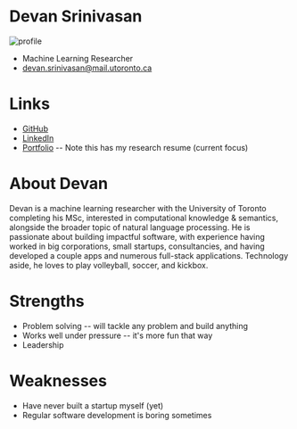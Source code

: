 # Devan Srinivasan

![profile](https://media.licdn.com/dms/image/v2/D5603AQE5sFIMBjjamg/profile-displayphoto-shrink_400_400/profile-displayphoto-shrink_400_400/0/1693849830557?e=1742428800&v=beta&t=FTqxznnNKcExyi7eEw5KZ71iwG52JkqLcxbTq0U_m5I)

- Machine Learning Researcher
- devan.srinivasan@mail.utoronto.ca
# Links

- [GitHub](https://github.com/devan-srinivasan)
- [LinkedIn](https://www.linkedin.com/in/devan-srinivasan-ba0058156/)
- [Portfolio](https://mrmackamoo.ca/) -- Note this has my research resume (current focus)

# About Devan
Devan is a machine learning researcher with the University of Toronto completing his MSc, interested in computational knowledge & semantics, alongside the broader topic of natural language processing. He is passionate about building impactful software, with experience having worked in big corporations, small startups, consultancies, and having developed a couple apps and numerous full-stack applications. Technology aside, he loves to play volleyball, soccer, and kickbox.

# Strengths
- Problem solving -- will tackle any problem and build anything
- Works well under pressure -- it's more fun that way
- Leadership

# Weaknesses
- Have never built a startup myself (yet)
- Regular software development is boring sometimes